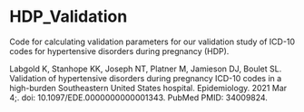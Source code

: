# HDP_Validation
Code for calculating validation parameters for our validation study of ICD-10 codes for hypertensive disorders during pregnancy (HDP). 

Labgold K, Stanhope KK, Joseph NT, Platner M, Jamieson DJ, Boulet SL. Validation of hypertensive disorders during pregnancy ICD-10 codes in a high-burden Southeastern United States hospital. Epidemiology. 2021 Mar 4;. doi: 10.1097/EDE.0000000000001343. PubMed PMID: 34009824.
